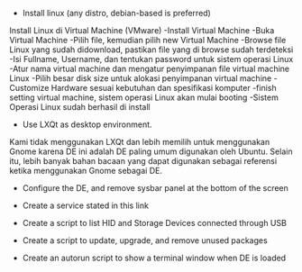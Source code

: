 

- Install linux (any distro, debian-based is preferred)

Install Linux di Virtual Machine (VMware)
-Install Virtual Machine 
-Buka Virtual Machine
-Pilih file, kemudian pilih new Virtual Machine
-Browse file Linux yang sudah didownload, pastikan file yang di browse sudah terdeteksi
-Isi Fullname, Username, dan tentukan password untuk sistem operasi Linux
-Atur nama virtual machine dan mengatur penyimpanan file virtual machine Linux
-Pilih besar disk size untuk alokasi penyimpanan virtual machine
-Customize Hardware sesuai kebutuhan dan spesifikasi komputer
-finish setting virtual machine, sistem operasi Linux akan mulai booting
-Sistem Operasi Linux sudah berhasil di install

- Use LXQt as desktop environment.
 
Kami tidak menggunakan LXQt dan lebih memilih untuk menggunakan Gnome karena DE ini adalah DE paling umum digunakan oleh Ubuntu. Selain itu, lebih banyak bahan bacaan yang dapat digunakan sebagai referensi ketika menggunakan Gnome sebagai DE.

- Configure the DE, and remove sysbar panel at the bottom of the screen


- Create a service stated in this link


- Create a script to list HID and Storage Devices connected through USB


- Create a script to update, upgrade, and remove unused packages


- Create an autorun script to show a terminal window when DE is loaded
